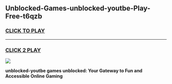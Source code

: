 
## Unblocked-Games-unblocked-youtbe-Play-Free-t6qzb
<h3>
<a href="https://premium76.site?title=unblocked-youtbe&ref=23A">CLICK TO PLAY</a></h3>
<hr>

<h3>
<a href="https://premium76.site?title=unblocked-youtbe&ref=23A">CLICK 2 PLAY</a>
  
</h3>

<a href="https://premium76.site?title=unblocked-youtbe&ref=23A"><img src="https://clearcache.store/games.png"></a>


**unblocked-youtbe games unblocked: Your Gateway to Fun and Accessible Online Gaming**
